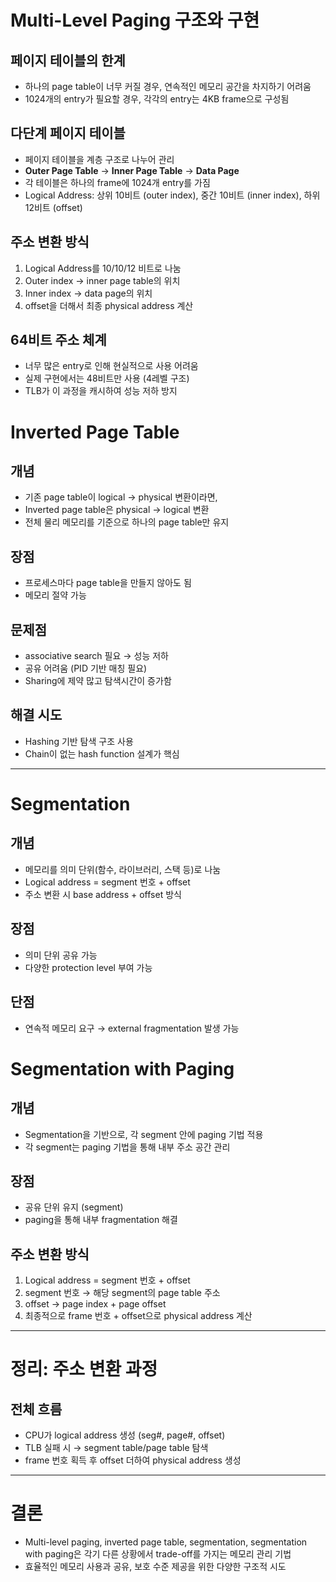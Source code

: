 # Multi-Level Paging 구조와 구현

## 페이지 테이블의 한계
- 하나의 page table이 너무 커질 경우, 연속적인 메모리 공간을 차지하기 어려움
- 1024개의 entry가 필요할 경우, 각각의 entry는 4KB frame으로 구성됨

## 다단계 페이지 테이블
- 페이지 테이블을 계층 구조로 나누어 관리
- **Outer Page Table** → **Inner Page Table** → **Data Page**
- 각 테이블은 하나의 frame에 1024개 entry를 가짐
- Logical Address: 상위 10비트 (outer index), 중간 10비트 (inner index), 하위 12비트 (offset)

## 주소 변환 방식
1. Logical Address를 10/10/12 비트로 나눔
2. Outer index → inner page table의 위치
3. Inner index → data page의 위치
4. offset을 더해서 최종 physical address 계산

## 64비트 주소 체계
- 너무 많은 entry로 인해 현실적으로 사용 어려움
- 실제 구현에서는 48비트만 사용 (4레벨 구조)
- TLB가 이 과정을 캐시하여 성능 저하 방지

# Inverted Page Table

## 개념
- 기존 page table이 logical → physical 변환이라면,
- Inverted page table은 physical → logical 변환
- 전체 물리 메모리를 기준으로 하나의 page table만 유지

## 장점
- 프로세스마다 page table을 만들지 않아도 됨
- 메모리 절약 가능

## 문제점
- associative search 필요 → 성능 저하
- 공유 어려움 (PID 기반 매칭 필요)
- Sharing에 제약 많고 탐색시간이 증가함

## 해결 시도
- Hashing 기반 탐색 구조 사용
- Chain이 없는 hash function 설계가 핵심

---

# Segmentation

## 개념
- 메모리를 의미 단위(함수, 라이브러리, 스택 등)로 나눔
- Logical address = segment 번호 + offset
- 주소 변환 시 base address + offset 방식

## 장점
- 의미 단위 공유 가능
- 다양한 protection level 부여 가능

## 단점
- 연속적 메모리 요구 → external fragmentation 발생 가능

# Segmentation with Paging

## 개념
- Segmentation을 기반으로, 각 segment 안에 paging 기법 적용
- 각 segment는 paging 기법을 통해 내부 주소 공간 관리

## 장점
- 공유 단위 유지 (segment)
- paging을 통해 내부 fragmentation 해결

## 주소 변환 방식
1. Logical address = segment 번호 + offset
2. segment 번호 → 해당 segment의 page table 주소
3. offset → page index + page offset
4. 최종적으로 frame 번호 + offset으로 physical address 계산

---

# 정리: 주소 변환 과정

## 전체 흐름
- CPU가 logical address 생성 (seg#, page#, offset)
- TLB 실패 시 → segment table/page table 탐색
- frame 번호 획득 후 offset 더하여 physical address 생성

---

# 결론
- Multi-level paging, inverted page table, segmentation, segmentation with paging은 각기 다른 상황에서 trade-off를 가지는 메모리 관리 기법
- 효율적인 메모리 사용과 공유, 보호 수준 제공을 위한 다양한 구조적 시도